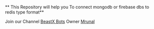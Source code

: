 ** This Repository will help you To connect mongodb or firebase dbs to redis type format**

Join our Channel [BeastX Bots](t.me/BeastX_BoTs)
Owner [Mrunal](t.me/Godmrunal)
